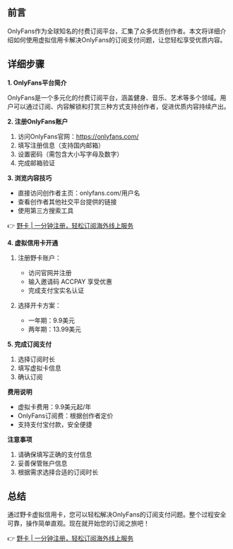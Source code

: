 ## 前言

OnlyFans作为全球知名的付费订阅平台，汇集了众多优质创作者。本文将详细介绍如何使用虚拟信用卡解决OnlyFans的订阅支付问题，让您轻松享受优质内容。

## 详细步骤

**1. OnlyFans平台简介**

OnlyFans是一个多元化的付费订阅平台，涵盖健身、音乐、艺术等多个领域。用户可以通过订阅、内容解锁和打赏三种方式支持创作者，促进优质内容持续产出。

**2. 注册OnlyFans账户**

1. 访问OnlyFans官网：https://onlyfans.com/
2. 填写注册信息（支持国内邮箱）
3. 设置密码（需包含大小写字母及数字）
4. 完成邮箱验证

**3. 浏览内容技巧**

- 直接访问创作者主页：onlyfans.com/用户名
- 查看创作者其他社交平台提供的链接
- 使用第三方搜索工具

👉 [野卡 | 一分钟注册，轻松订阅海外线上服务](https://bit.ly/bewildcard)

**4. 虚拟信用卡开通**

1. 注册野卡账户：
   - 访问官网并注册
   - 输入邀请码 ACCPAY 享受优惠
   - 完成支付宝实名认证

2. 选择开卡方案：
   - 一年期：9.9美元
   - 两年期：13.99美元

**5. 完成订阅支付**

1. 选择订阅时长
2. 填写虚拟卡信息
3. 确认订阅

**费用说明**

- 虚拟卡费用：9.9美元起/年
- OnlyFans订阅费：根据创作者定价
- 支持支付宝付款，安全便捷

**注意事项**

1. 请确保填写正确的支付信息
2. 妥善保管账户信息
3. 根据需求选择合适的订阅时长

## 总结

通过野卡虚拟信用卡，您可以轻松解决OnlyFans的订阅支付问题。整个过程安全可靠，操作简单直观。现在就开始您的订阅之旅吧！

👉 [野卡 | 一分钟注册，轻松订阅海外线上服务](https://bit.ly/bewildcard)